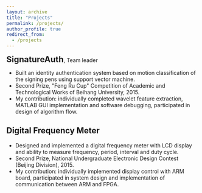 ```yaml
---
layout: archive
title: "Projects"
permalink: /projects/
author_profile: true
redirect_from:
  - /projects
---
```



<!-- ## SignatureAuth -->
<b style="font-size:16pt">SignatureAuth</b>, Team leader
- Built an identity authentication system based on motion classification of the signing pens using support vector machine. 
- Second Prize, "Feng Ru Cup" Competition of Academic and Technological Works of Beihang University, 2015.
- My contribution: individually completed wavelet feature extraction, MATLAB GUI implementation and software debugging, participated in design of algorithm flow. 

## Digital Frequency Meter
- Designed and implemented a digital frequency meter with LCD display and ability to measure frequency, period, interval and duty cycle. 
- Second Prize, National Undergraduate Electronic Design Contest (Beijing Division), 2015.
- My contribution: individually implemented display control with ARM board, participated in system design and implementation of communication between ARM and FPGA. 
